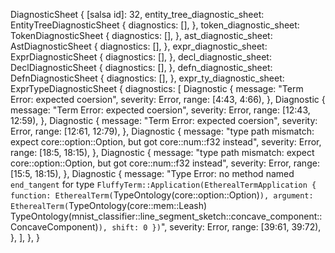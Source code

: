 DiagnosticSheet {
    [salsa id]: 32,
    entity_tree_diagnostic_sheet: EntityTreeDiagnosticSheet {
        diagnostics: [],
    },
    token_diagnostic_sheet: TokenDiagnosticSheet {
        diagnostics: [],
    },
    ast_diagnostic_sheet: AstDiagnosticSheet {
        diagnostics: [],
    },
    expr_diagnostic_sheet: ExprDiagnosticSheet {
        diagnostics: [],
    },
    decl_diagnostic_sheet: DeclDiagnosticSheet {
        diagnostics: [],
    },
    defn_diagnostic_sheet: DefnDiagnosticSheet {
        diagnostics: [],
    },
    expr_ty_diagnostic_sheet: ExprTypeDiagnosticSheet {
        diagnostics: [
            Diagnostic {
                message: "Term Error: expected coersion",
                severity: Error,
                range: [4:43, 4:66),
            },
            Diagnostic {
                message: "Term Error: expected coersion",
                severity: Error,
                range: [12:43, 12:59),
            },
            Diagnostic {
                message: "Term Error: expected coersion",
                severity: Error,
                range: [12:61, 12:79),
            },
            Diagnostic {
                message: "type path mismatch: expect core::option::Option, but got core::num::f32 instead",
                severity: Error,
                range: [18:5, 18:15),
            },
            Diagnostic {
                message: "type path mismatch: expect core::option::Option, but got core::num::f32 instead",
                severity: Error,
                range: [15:5, 18:15),
            },
            Diagnostic {
                message: "Type Error: no method named `end_tangent` for type `FluffyTerm::Application(EtherealTermApplication { function: EtherealTerm(`TypeOntology(core::option::Option)`), argument: EtherealTerm(`TypeOntology(core::mem::Leash) TypeOntology(mnist_classifier::line_segment_sketch::concave_component::ConcaveComponent)`), shift: 0 })`",
                severity: Error,
                range: [39:61, 39:72),
            },
        ],
    },
}
